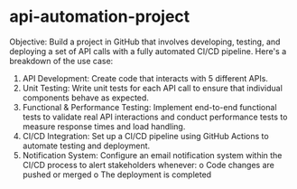 # api-automation-project
Objective:
Build a project in GitHub that involves developing, testing, and deploying a set of API calls with a fully automated CI/CD pipeline. Here's a breakdown of the use case:
1.	API Development:
Create code that interacts with 5 different APIs.
2.	Unit Testing:
Write unit tests for each API call to ensure that individual components behave as expected.
3.	Functional & Performance Testing:
Implement end-to-end functional tests to validate real API interactions and conduct performance tests to measure response times and load handling.
4.	CI/CD Integration:
Set up a CI/CD pipeline using GitHub Actions to automate testing and deployment.
5.	Notification System:
Configure an email notification system within the CI/CD process to alert stakeholders whenever: 
o	Code changes are pushed or merged
o	The deployment is completed

